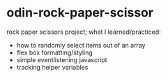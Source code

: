 # odin-rock-paper-scissor

rock paper scissors project;
what I learned/practiced:
- how to randomly select items out of an array
- flex box formatting/styling
- simple eventlistening javascript
- tracking helper variables